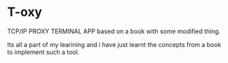 # T-oxy
TCP/IP PROXY TERMINAL APP based on a book with some modified thing.

Its all a part of my learining and i have just learnt the concepts from a book to implement such a tool.
